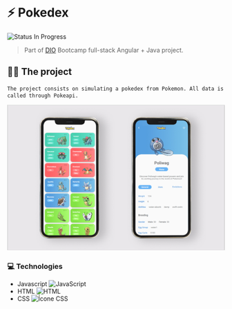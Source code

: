 
# ⚡️ Pokedex
![Status In Progress](https://camo.githubusercontent.com/bc90b37acfe8fb974eef3c46ac5e7029befcfdbf61afa3e5516a2a30735b3554/68747470733a2f2f696d672e736869656c64732e696f2f62616467652f7374617475732d696e5f70726f67726573732d79656c6c6f77) 


> Part of [DIO](https://web.dio.me/) Bootcamp full-stack Angular + Java project.

## 👩‍💻 The project

    The project consists on simulating a pokedex from Pokemon. All data is called through Pokeapi.

![Texto alternativo](assets/img/pokedex.jpg)

### 💻 Technologies

- Javascript ![JavaScript](https://camo.githubusercontent.com/7658d1ad6a074f994045303c9ef58ed75a64f066052d2ec92c15d94af80e1a79/68747470733a2f2f696d672e736869656c64732e696f2f62616467652f2d4a6176615363726970742d4637444631453f7374796c653d666c6174266c6f676f3d6a617661736372697074266c6f676f436f6c6f723d626c61636b)
- HTML ![HTML](https://camo.githubusercontent.com/6d4b375e37154764bda789068d8433023cc13b88f288228e5e0c88862ff227bc/68747470733a2f2f696d672e736869656c64732e696f2f62616467652f2d48544d4c2d3233393132303f7374796c653d666c6174266c6f676f3d68746d6c35266c6f676f436f6c6f723d7768697465)
- CSS ![Ícone CSS](https://camo.githubusercontent.com/13ddbb1d0a0717da45d4a1dfa69deccf127ed845290a240b78a5964a6a71edd6/68747470733a2f2f696d672e736869656c64732e696f2f62616467652f2d4353532d3135373242363f7374796c653d666c6174266c6f676f3d63737333266c6f676f436f6c6f723d7768697465)
